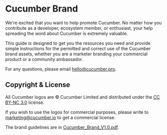 # Cucumber Brand

We're excited that you want to help promote Cucumber. No matter how you contribute as a developer,
ecosystem member, or enthusiast, your help spreading the word about Cucumber is extremely valuable.

This guide is designed to get you the resources you need and provide simple instructions for the
permitted and correct use of the Cucumber brand assets, whether you are a marketer branding your
commercial product or a community ambassador.

For any questions, please email hello@cucumber.pro.

## Copyright & License

All Cucumber logos are © Cucumber Limited and distributed under the
[CC BY-NC 3.0](https://creativecommons.org/licenses/by-nc/3.0/) license.

If you wish to use the logos for commercial purposes, please write to marketing@cucumber.io
to get a commercial license.

The brand guidelines are in [Cucumber_Brand_V1.0.pdf](https://github.com/cucumber-ltd/brand/blob/master/Cucumber_Brand_V1.0.pdf).
